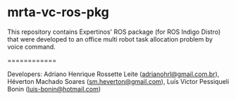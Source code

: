 mrta-vc-ros-pkg
============

This repository contains Expertinos' ROS package (for ROS Indigo Distro) that were developed to an office multi robot task allocation problem by voice command.

============

Developers:
Adriano Henrique Rossette Leite (adrianohrl@gmail.com.br),
Héverton Machado Soares (sm.heverton@gmail.com),
Luís Victor Pessiqueli Bonin (luis-bonin@hotmail.com)
